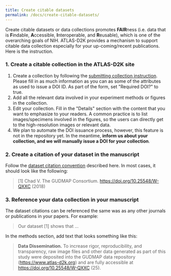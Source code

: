 ```yaml
---
title: Create citable datasets
permalink: /docs/create-citable-datasets/
---
```



Create citable datasets or data collections promotes **FAIR**ness (i.e. data that is **F**indable, **A**ccessible, **I**nteroperable, and **R**eusable), which is one of the overarching goals of NIH. ATLAS-D2K provides a mechanism to support citable data collection especially for your up-coming/recent publications. Here is the instruction.

### 1. Create a citable collection in the ATLAS-D2K site ###
1. Create a collection by following the [submitting collection instruction](https://informatics-isi-edu.github.io/atlas-d2k-docs/docs/data-collections/). Please fill in as much information as you can as some of the attributes as used to issue a DOI ID. As part of the form, set "Required DOI?" to true.   
2. Add all the relevant data involved in your experiment methods or figures in the collection.
3. Edit your collection. Fill in the "Details" section with the content that you want to emphasize to your readers. A common practice is to list images/specimens involved in the figures, so the users can directly get to the high-resolution images or relevant data.
4. We plan to automate the DOI issuance process, however, this feature is not in the repository yet. In the meantime, **inform us about your collection, and we will manually issue a DOI for your collection**.

### 2. Create a citation of your dataset in the manuscript
Follow the [dataset citation convention](https://www.atlas-d2k.org/citing/) described here. In most cases, it should look like the following:

>[1] Chad V. The GUDMAP Consortium. https://doi.org/10.25548/W-QXXC (2018)

### 3. Reference your data collection in your manuscript
The dataset citations can be referenced the same was as any other journals or publications in your papers. For example:

>Our dataset [1] shows that ...  


In the methods section, add text that looks something like this:

>**Data Dissemination.**
>To increase rigor, reproducibility, and transparency, raw image files and other data generated as part of this study were deposited into the GUDMAP data repository (https://www.atlas-d2k.org) and are fully accessible at https://doi.org/10.25548/W-QXXC (25).
